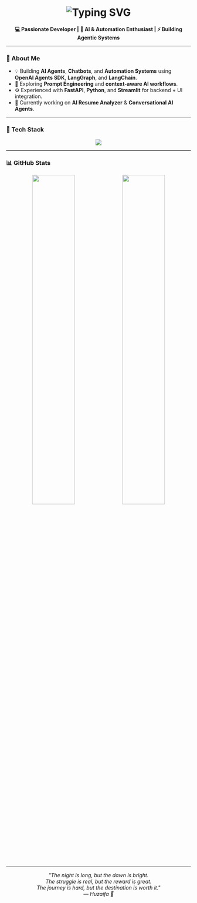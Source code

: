 <h1 align="center">
  <img src="https://readme-typing-svg.demolab.com?font=Fira+Code&weight=500&size=30&pause=1000&color=00BFFF&center=true&vCenter=true&width=500&lines=Hello+I'm+Huzaifa+👋;AI+Agent+Developer;Automation+and+Chatbot+Specialist;Building+Smart+AI+Systems+💡" alt="Typing SVG" />
</h1>

<p align="center">
  <b>💻 Passionate Developer | 🤖 AI & Automation Enthusiast | ⚡ Building Agentic Systems</b>
</p>

---

### 🧠 About Me  
- 💡 Building **AI Agents**, **Chatbots**, and **Automation Systems** using **OpenAI Agents SDK**, **LangGraph**, and **LangChain**.  
- 🧩 Exploring **Prompt Engineering** and **context-aware AI workflows**.  
- ⚙️ Experienced with **FastAPI**, **Python**, and **Streamlit** for backend + UI integration.  
- 🎯 Currently working on **AI Resume Analyzer** & **Conversational AI Agents**.  

---

### 🧰 Tech Stack  

<p align="center">
  <img src="https://skillicons.dev/icons?i=python,fastapi,js,ts,nextjs,react,tailwind,html,css,openai,vscode,git,github,docker,postgresql,mysql,azure,ai,langchain,npm" />
</p>

---

### 📊 GitHub Stats  

<p align="center">
  <img src="https://github-readme-stats.vercel.app/api?username=Huzafi&show_icons=true&theme=tokyonight&hide_border=true" width="48%" />
  <img src="https://github-readme-streak-stats.herokuapp.com/?user=Huzafi&theme=tokyonight&hide_border=true" width="48%" />
</p>

---

<p align="center">
  <i>"The night is long, but the dawn is bright.<br>
  The struggle is real, but the reward is great.<br>
  The journey is hard, but the destination is worth it."<br>
  — Huzaifa 💙</i>
</p>

